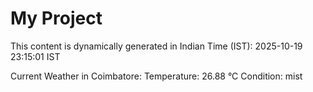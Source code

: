 # My Project

This content is dynamically generated in Indian Time (IST): 2025-10-19 23:15:01 IST


Current Weather in Coimbatore:
Temperature: 26.88 °C
Condition: mist
